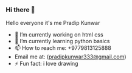 ### Hi there 👋

<!--
**PradipKun/PradipKun** is a ✨ _special_ ✨ repository because its `README.md` (this file) appears on your GitHub profile.
Here are some ideas to get you started:
 👯 I’m looking to collaborate on ...
- 🤔 I’m looking for help with ...
- 💬 Ask me about ... 
- -- - 😄 Pronouns: ...
-->
Hello everyone it's me Pradip Kunwar
- 🔭 I’m currently working on html css
- 🌱 I’m currently learning python basics
- 📫 How to reach me: +9779813125888
- Email me at: (pradipkunwar333@gmail.com) 
- ⚡ Fun fact: i love drawing
